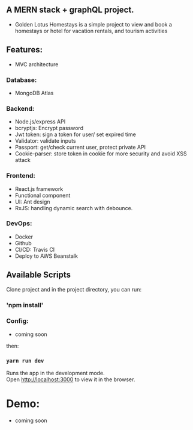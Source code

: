 ## A MERN stack + graphQL project.

- Golden Lotus Homestays is a simple project to view and book a homestays or hotel for vacation rentals, and tourism activities

## Features:

- MVC architecture

### Database:

- MongoDB Atlas

### Backend:

- Node.js/express API
- bcryptjs: Encrypt password
- Jwt token: sign a token for user/ set expired time
- Validator: validate inputs
- Passport: get/check current user, protect private API
- Cookie-parser: store token in cookie for more security and avoid XSS attack

### Frontend:

- React.js framework
- Functional component
- UI: Ant design
- RxJS: handling dynamic search with debounce.

### DevOps:
- Docker
- Github
- CI/CD: Travis CI
- Deploy to AWS Beanstalk

## Available Scripts

Clone project and in the project directory, you can run:

### 'npm install'

### Config:

- coming soon

then:

### `yarn run dev`

Runs the app in the development mode.\
Open [http://localhost:3000](http://localhost:3000) to view it in the browser.

# Demo:

- coming soon
